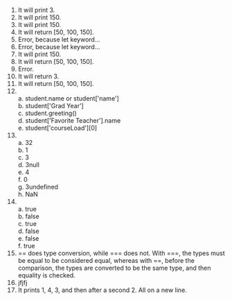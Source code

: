 1. It will print 3. 
2. It will print 150. 
3. It will print 150. 
4. It will return [50, 100, 150]. 
5. Error, because let keyword...
6. Error, because let keyword...
7. It will print 150. 
8. It will return [50, 100, 150]. 
9. Error. 
10. It will return 3. 
11. It will return [50, 100, 150]. <br> 
12. <br> a. student.name or student['name'] <br> b. student['Grad Year'] <br> c. student.greeting() <br> d. student['Favorite Teacher'].name <br> e. student['courseLoad'][0]
13. <br> a. 32 <br> b. 1 <br> c. 3 <br> d. 3null <br> e. 4 <br> f. 0 <br> g. 3undefined <br> h. NaN <br> 
14. <br> a. true <br> b. false <br> c. true <br> d. false <br> e. false <br> f. true <br> 
15. == does type conversion, while === does not. With ===, the types must be equal to be considered equal, whereas with ==, before the comparison, the types are converted to be the same type, and then equality is checked. 
17. jfjfj
19. It prints 1, 4, 3, and then after a second 2. All on a new line. 
